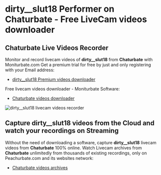 # dirty__slut18 Performer on Chaturbate - Free LiveCam videos downloader

## Chaturbate Live Videos Recorder

Monitor and record livecam videos of **dirty__slut18** from **Chaturbate** with Moniturbate.com
Get a premium trial for free by just and only registering with your Email address:
* [dirty__slut18 Premium videos downloader](https://moniturbate.com/request-demo-licence-key.html)

Free livecam videos downloader - Moniturbate Software:
* [Chaturbate videos downloader](https://moniturbate.com/moniturbate-download-software.html)

![dirty__slut18 livecam videos recorder](https://peachurnet.com/templates/moniturbate-software.png)


## Capture dirty__slut18 videos from the Cloud and watch your recordings on Streaming

Without the need of downloading a software, capture **dirty__slut18** livecam videos from **Chaturbate** 100% online.
Watch Livecam archives from **Chaturbate** unlimitedly from thousands of existing recordings, only on Peachurbate.com and its websites network:
* [Chaturbate videos archives](https://peachurnet.com/)